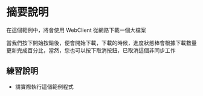 # 摘要說明

在這個範例中，將會使用 WebClient 從網路下載一個大檔案

當我們按下開始按鈕後，便會開始下載，下載的時候，進度狀態棒會根據下載數量更新完成百分比，當然，您也可以按下取消按鈕，已取消這個非同步工作

## 練習說明

* 請實際執行這個範例程式
  